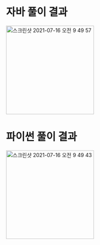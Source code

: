 # 자바 풀이 결과
<img width="240" alt="스크린샷 2021-07-16 오전 9 49 57" src="https://user-images.githubusercontent.com/42399580/125875428-9b0b8ffc-21f5-4578-87b7-88dacd76ca77.png">

# 파이썬 풀이 결과
<img width="240" alt="스크린샷 2021-07-16 오전 9 49 43" src="https://user-images.githubusercontent.com/42399580/125875446-881e5805-d8e3-4de8-87f0-e6e56c2fc8ef.png">
